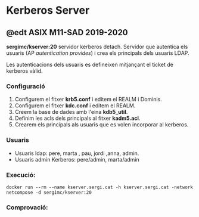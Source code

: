 # Kerberos Server
## @edt ASIX M11-SAD 2019-2020

**sergimc/kserver:20** servidor kerberos detach. Servidor que autentica els usuaris (AP *autentication provides*) i crea
els principals dels usuaris LDAP.

Les autenticacions dels usuaris es defineixen mitjançant el ticket de kerberos vàlid.

### Configuració

1. Configurem el fitxer **krb5.conf** i editem el REALM i Dominis.
2. Configurem el fitxer **kdc.conf** i editem el REALM.
3. Creem la base de dades amb l'eina **kdb5_util**.
4. Definim les acls dels principals al fitxer **kadm5.acl**.
5. Crearem els principals als usuaris que es volen incorporar al kerberos.


### Usuaris 

* Usuaris ldap: pere, marta , pau, jordi ,anna, admin.
* Usuaris admin Kerberos: pere/admin, marta/admin


### Execució:
```
docker run --rm --name kserver.sergi.cat -h kserver.sergi.cat -network netcompose -d sergimc/kserver:20

```
### Comprovació:


